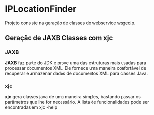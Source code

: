 # IPLocationFinder
Projeto consiste na geração de classes do webservice [wsgeoip](http://wsgeoip.lavasoft.com/ipservice.asmx).
## Geração de JAXB Classes com xjc

### JAXB

**JAXB** faz parte do JDK e prove uma das estruturas mais usadas para processar documentos XML. Ele fornece uma maneira confortável de recuperar e armazenar dados de documentos XML para classes Java.

### xjc

**xjc** gera classes java de uma maneira simples,  bastando passar os parâmetros  que lhe for necessário. A lista de funcionalidades pode ser encontradas em xjc -help
